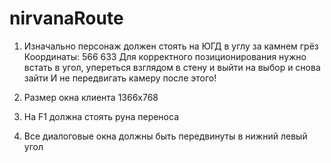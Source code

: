# nirvanaRoute
 
1. Изначально персонаж должен стоять на ЮГД в углу за камнем грёз 
Координаты: 566 633
Для корректного позиционирования нужно встать в угол, упереться взглядом в стену и выйти на выбор и снова зайти
И не передвигать камеру после этого!

2. Размер окна клиента 1366х768

3. На F1 должна стоять руна переноса

4. Все диалоговые окна должны быть передвинуты в нижний левый угол